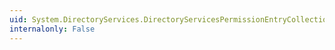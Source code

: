 ```yaml
---
uid: System.DirectoryServices.DirectoryServicesPermissionEntryCollection.Item(System.Int32)
internalonly: False
---
```

